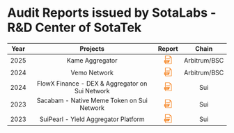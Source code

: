 # Audit Reports issued by SotaLabs - R&D Center of SotaTek

| Year |                    Projects                     |                                                          Report                                                           |    Chain     |
| :--: | :---------------------------------------------: | :-----------------------------------------------------------------------------------------------------------------------: | :----------: |
| 2025 |                 Kame Aggregator                 |  <a href="./reports/kame/Kame-Network-Smart-Contract-Security-Assessment.pdf"><img width="20" src="./img/pdf.png" /></a>  | Arbitrum/BSC |
| 2024 |                  Vemo Network                   |  <a href="./reports/vemo/Vemo-Network-Smart-Contract-Security-Assessment.pdf"><img width="20" src="./img/pdf.png" /></a>  | Arbitrum/BSC |
| 2024 | FlowX Finance - DEX & Aggregator on Sui Network | <a href="./reports/flowx/FlowX-Finance-Smart-Contract-Security-Assessment.pdf"><img width="20" src="./img/pdf.png" /></a> |     Sui      |
| 2023 |   Sacabam - Native Meme Token on Sui Network    |   <a href="./reports/sacabam/Sacabam-Smart-Contract-Security-Assessment.pdf"><img width="20" src="./img/pdf.png" /></a>   |     Sui      |
| 2023 |      SuiPearl - Yield Aggregator Platform       |         <a href="./reports/suipearl/Suipearl-Security-Assessment.pdf"><img width="20" src="./img/pdf.png" /></a>          |     Sui      |
